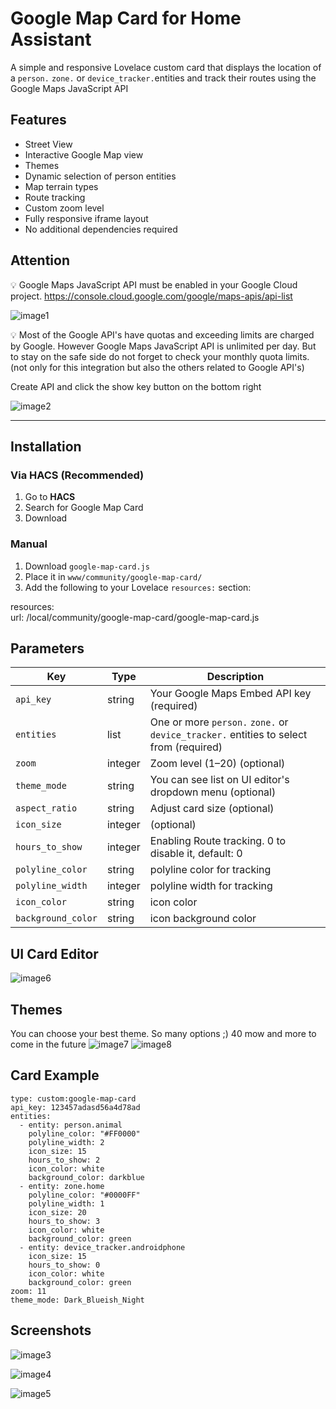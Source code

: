 # Google Map Card for Home Assistant

A simple and responsive Lovelace custom card that displays the location of a `person.` `zone.` or `device_tracker.`entities and track their routes using the Google Maps JavaScript API

## Features

- Street View
- Interactive Google Map view
- Themes
- Dynamic selection of person entities
- Map terrain types
- Route tracking
- Custom zoom level
- Fully responsive iframe layout
- No additional dependencies required

## Attention

💡 Google Maps JavaScript API must be enabled in your Google Cloud project. https://console.cloud.google.com/google/maps-apis/api-list

![image1](images/gm4.png)

💡 Most of the Google API's have quotas and exceeding limits are charged by Google. However Google Maps JavaScript API is unlimited per day. But to stay on the safe side do not forget to check your monthly quota limits. (not only for this integration but also the others related to Google API's)

Create API and click the show key button on the bottom right

![image2](images/gm5.png)


---

## Installation

### Via HACS (Recommended)

1. Go to **HACS**
2. Search for Google Map Card
3. Download
   
### Manual

1. Download `google-map-card.js`
2. Place it in `www/community/google-map-card/`
3. Add the following to your Lovelace `resources:` section:

resources:   
url: /local/community/google-map-card/google-map-card.js

## Parameters

| Key        | Type    | Description                                              |
| ---------- | ------- | -------------------------------------------------------- |
| `api_key`  | string  | Your Google Maps Embed API key (required)                |
| `entities` | list    | One or more `person.` `zone.` or `device_tracker.` entities to select from (required) |
| `zoom`     | integer | Zoom level (1–20) (optional)                             |
| `theme_mode`| string  | You can see list on UI editor's dropdown menu (optional)|
| `aspect_ratio`| string  | Adjust card size (optional)                           |
| `icon_size`| integer | (optional)                                               |
| `hours_to_show`| integer | Enabling Route tracking. 0 to disable it, default: 0 |
| `polyline_color`| string  | polyline color for tracking                         |
| `polyline_width`| integer | polyline width for tracking                         |
| `icon_color`| string  | icon color                                              |
| `background_color`| string  | icon background color                             |

## UI Card Editor
![image6](images/gm6.png)

## Themes
You can choose your best theme. So many options ;) 40 mow and more to come in the future
![image7](images/gm7.png)
![image8](images/gm8.png)

## Card Example
```
type: custom:google-map-card
api_key: 123457adasd56a4d78ad
entities:
  - entity: person.animal
    polyline_color: "#FF0000"
    polyline_width: 2
    icon_size: 15
    hours_to_show: 2
    icon_color: white
    background_color: darkblue
  - entity: zone.home
    polyline_color: "#0000FF"
    polyline_width: 1
    icon_size: 20
    hours_to_show: 3
    icon_color: white
    background_color: green
  - entity: device_tracker.androidphone
    icon_size: 15
    hours_to_show: 0
    icon_color: white
    background_color: green
zoom: 11
theme_mode: Dark_Blueish_Night

```

## Screenshots
![image3](images/gm1.png)

![image4](images/gm2.png)

![image5](images/gm3.png)



